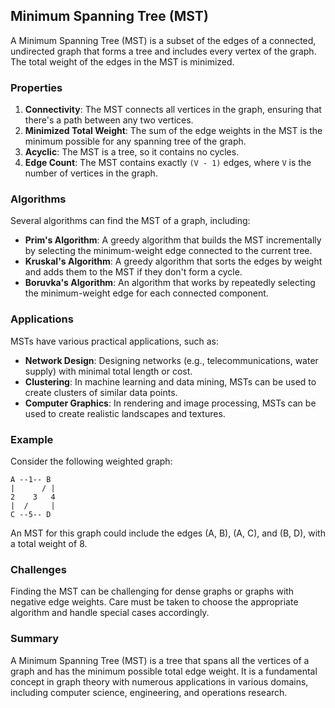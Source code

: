 ## Minimum Spanning Tree (MST)

A Minimum Spanning Tree (MST) is a subset of the edges of a connected, undirected graph that forms a tree and includes every vertex of the graph. The total weight of the edges in the MST is minimized.

### Properties

1. **Connectivity**: The MST connects all vertices in the graph, ensuring that there's a path between any two vertices.
2. **Minimized Total Weight**: The sum of the edge weights in the MST is the minimum possible for any spanning tree of the graph.
3. **Acyclic**: The MST is a tree, so it contains no cycles.
4. **Edge Count**: The MST contains exactly `(V - 1)` edges, where `V` is the number of vertices in the graph.

### Algorithms

Several algorithms can find the MST of a graph, including:
- **Prim's Algorithm**: A greedy algorithm that builds the MST incrementally by selecting the minimum-weight edge connected to the current tree.
- **Kruskal's Algorithm**: A greedy algorithm that sorts the edges by weight and adds them to the MST if they don't form a cycle.
- **Boruvka's Algorithm**: An algorithm that works by repeatedly selecting the minimum-weight edge for each connected component.

### Applications

MSTs have various practical applications, such as:
- **Network Design**: Designing networks (e.g., telecommunications, water supply) with minimal total length or cost.
- **Clustering**: In machine learning and data mining, MSTs can be used to create clusters of similar data points.
- **Computer Graphics**: In rendering and image processing, MSTs can be used to create realistic landscapes and textures.

### Example

Consider the following weighted graph:

```
A --1-- B
|      / |
2    3   4
|  /     |
C --5-- D
```


An MST for this graph could include the edges (A, B), (A, C), and (B, D), with a total weight of 8.

### Challenges

Finding the MST can be challenging for dense graphs or graphs with negative edge weights. Care must be taken to choose the appropriate algorithm and handle special cases accordingly.

### Summary

A Minimum Spanning Tree (MST) is a tree that spans all the vertices of a graph and has the minimum possible total edge weight. It is a fundamental concept in graph theory with numerous applications in various domains, including computer science, engineering, and operations research.
